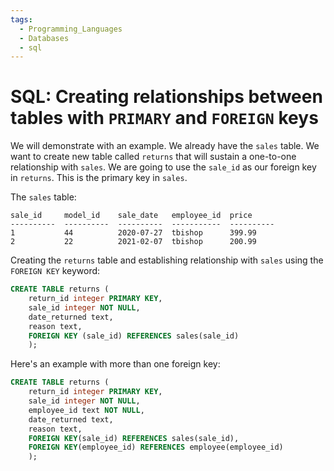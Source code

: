 ```yaml
---
tags:
  - Programming_Languages
  - Databases
  - sql
---
```


# SQL: Creating relationships between tables with `PRIMARY` and `FOREIGN` keys

We will demonstrate with an example. We already have the `sales` table. We want to create new table called `returns` that will sustain a one-to-one relationship with `sales`. We are going to use the `sale_id` as our foreign key in `returns`. This is the primary key in `sales`.

The `sales` table:

````
sale_id     model_id    sale_date   employee_id  price
----------  ----------  ----------  -----------  ----------
1           44          2020-07-27  tbishop      399.99
2           22          2021-02-07  tbishop      200.99
````

Creating the `returns` table and establishing relationship with `sales` using the `FOREIGN KEY`  keyword:

````sql
CREATE TABLE returns (
	return_id integer PRIMARY KEY,
	sale_id integer NOT NULL,
	date_returned text,
	reason text,
	FOREIGN KEY (sale_id) REFERENCES sales(sale_id)
	);
````

Here's an example with more than one foreign key:

````sql
CREATE TABLE returns (
    return_id integer PRIMARY KEY,
    sale_id integer NOT NULL,
    employee_id text NOT NULL,
    date_returned text,
    reason text,
    FOREIGN KEY(sale_id) REFERENCES sales(sale_id),
    FOREIGN KEY(employee_id) REFERENCES employee(employee_id)
    );
````